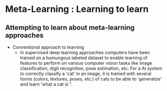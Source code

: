 # Meta-Learning : Learning to learn 

## Attempting to learn about meta-learning approaches

- Conventional approach to learning 
  - In supervised deep learning approaches computers have been trained on a humungous labeled dataset to enable learning of
  features to perform on various computer vision tasks like image classification, digit recognition, pose estimation, etc. For a AI system to 
  correctly classify a 'cat' in an image, it is trained with several forms (colors, textures, poses, etc.) of cats to be able to 'generalize' and learn 'what a cat is ". 
